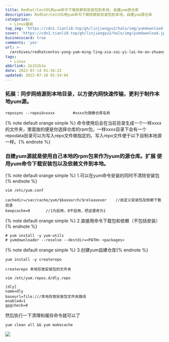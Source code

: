 ```yaml
---
title: Redhat/CentOS用yum命令下载依赖和安装包到本地，自建yum源仓库
description: Redhat/CentOS用yum命令下载依赖和安装包到本地，自建yum源仓库
categories:
  - Linux基础
top_img: 'https://cdn1.tianli0.top/gh/linjiangyu2/halo/img/yumdownload.jpg'
cover: 'https://cdn1.tianli0.top/gh/linjiangyu2/halo/img/yumdownload.jpg'
businesscard: true
comments: 'yes'
url: >-
  /archives/redhatcentos-yong-yum-ming-ling-xia-zai-yi-lai-he-an-zhuang-bao-dao-ben-de--zi-jian-yum-yuan-cang-ku
tags:
  - Linux
abbrlink: 1b152b3a
date: 2022-07-14 01:34:22
updated: 2022-07-18 01:54:04
---
```


###  拓展：同步网络源到本地目录，以方便内网快速传输，更利于制作本地yum源。
```shell
reposync --repoid=xxxx        #xxxx为镜像仓库名称
```
{% note default orange simple %} 命令使用后会在当前目录生成一个一样xxxx 的文件夹，里面放的便是你选择仓库的rpm包，一样xxxx目录下会有一个repodata目录可以为写入repo文件做指定的。写入repo文件便于以下自制本地源一样。{% endnote %}
### 自建yum源就是使用自己本地的rpm包来作为yum的源仓库。扩展 使用yum命令下载安装包以及依赖文件到本地。
{% note default orange simple %} 1.可以在yum命令安装的同时不清除安装包{% endnote %}
```shell
vim /etc/yum.conf
 
cachedir=/var/cache/yum/$basearch/$releasever    //自定义安装包及依赖下载目录
keepcache=0       //1为启用，0不启用，把这里改为1
```
{% note default orange simple %} 2.直接用命令下载包和依赖（不包括安装）{% endnote %}
```shell
# yum install -y yum-utils
# yumdownloader --resolve --destdir=<PATH> <packages>
```
{% note default orange simple %} 3.创建yum自建仓库{% endnote %}
```shell
yum install -y createrepo    
 
createrepo 本地存放安装包的文件夹
 
vim /etc/yum.repos.d/dly.repo
 
[dly]
name=dly
baseurl=file:///本地存放安装包文件夹路径
enabled=1
gpgcheck=0
```
然后执行一下清理和缓存命令就可以了
```shell
yum clean all && yum makecache
```
![](https://cdn1.tianli0.top/gh/linjiangyu2/halo/img/siMAqL1Zewz3QlJ.webp)
